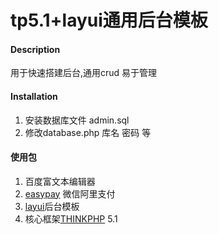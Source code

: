 # tp5.1+layui通用后台模板

#### Description
用于快速搭建后台,通用crud 易于管理


#### Installation

1. 安装数据库文件 admin.sql
2. 修改database.php 库名 密码 等


#### 使用包

1. 百度富文本编辑器
2. [easypay](https://gitee.com/yansongda/pay) 微信阿里支付
3. [layui](https://www.layuion.com/doc/)后台模板
4. 核心框架[THINKPHP](https://www.kancloud.cn/manual/thinkphp5_1) 5.1



